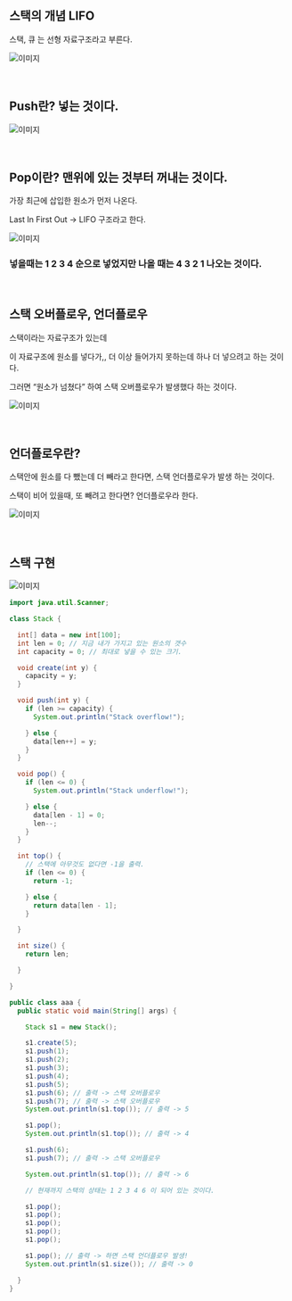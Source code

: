 ## 스택의 개념 LIFO

스택, 큐 는 선형 자료구조라고 부른다.



![이미지](/programming/img/알스택1.PNG)

<br/>

## Push란? 넣는 것이다.

![이미지](/programming/img/알스택2.PNG)

<br/>

## Pop이란? 맨위에 있는 것부터 꺼내는 것이다.

가장 최근에 삽입한 원소가 먼저 나온다.

Last In First Out → LIFO 구조라고 한다.

![이미지](/programming/img/알스택3.PNG)

### 넣을때는 1 2 3 4 순으로 넣었지만 나올 때는 4 3 2 1 나오는 것이다.

<br/>


## 스택 오버플로우, 언더플로우

스택이라는 자료구조가 있는데 

이 자료구조에 원소를 넣다가,, 더 이상 들어가지 못하는데 하나 더 넣으려고 하는 것이다.

그러면 “원소가 넘쳤다” 하여 스택 오버플로우가 발생했다 하는 것이다.

![이미지](/programming/img/알스택4.PNG)


<br/>

## 언더플로우란? 

스택안에 원소를 다 뺐는데 더 빼라고 한다면, 스택 언더플로우가 발생 하는 것이다.

스택이 비어 있을때, 또 빼려고 한다면? 언더플로우라 한다.

![이미지](/programming/img/알스택5.PNG)

<br/>

## 스택 구현

![이미지](/programming/img/알스택6.PNG)

```java
import java.util.Scanner;

class Stack {

  int[] data = new int[100];
  int len = 0; // 지금 내가 가지고 있는 원소의 갯수
  int capacity = 0; // 최대로 넣을 수 있는 크기.

  void create(int y) {
    capacity = y;
  }

  void push(int y) {
    if (len >= capacity) {
      System.out.println("Stack overflow!");

    } else {
      data[len++] = y;
    }
  }

  void pop() {
    if (len <= 0) {
      System.out.println("Stack underflow!");

    } else {
      data[len - 1] = 0;
      len--;
    }
  }

  int top() {
    // 스택에 아무것도 없다면 -1을 출력.
    if (len <= 0) {
      return -1;

    } else {
      return data[len - 1];
    }

  }

  int size() {
    return len;

  }

}

public class aaa {
  public static void main(String[] args) {

    Stack s1 = new Stack();

    s1.create(5);
    s1.push(1);
    s1.push(2);
    s1.push(3);
    s1.push(4);
    s1.push(5);
    s1.push(6); // 출력 -> 스택 오버플로우
    s1.push(7); // 출력 -> 스택 오버플로우
    System.out.println(s1.top()); // 출력 -> 5

    s1.pop();
    System.out.println(s1.top()); // 출력 -> 4

    s1.push(6);
    s1.push(7); // 출력 -> 스택 오버플로우

    System.out.println(s1.top()); // 출력 -> 6

    // 현재까지 스택의 상태는 1 2 3 4 6 이 되어 있는 것이다.

    s1.pop();
    s1.pop();
    s1.pop();
    s1.pop();
    s1.pop();

    s1.pop(); // 출력 -> 하면 스택 언더플로우 발생!
    System.out.println(s1.size()); // 출력 -> 0

  }
}
```